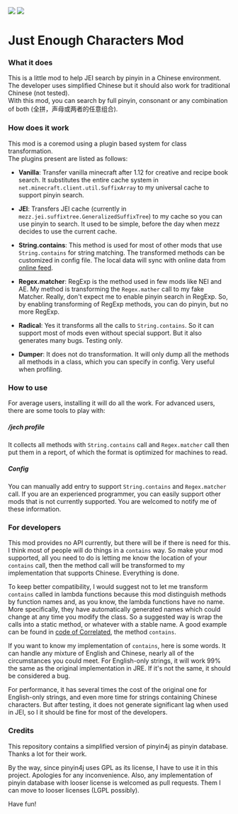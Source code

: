 [![][2]][1] 
[![][3]][1]

# Just Enough Characters Mod

### What it does

This is a little mod to help JEI search by pinyin in a Chinese environment.  
The developer uses simplified Chinese
but it should also work for traditional Chinese (not tested).  
With this mod, you can search by full pinyin, 
consonant or any combination of both (全拼，声母或两者的任意组合).

### How does it work

This mod is a coremod using a plugin based system for class transformation.  
The plugins present are listed as follows:

- __Vanilla__: Transfer vanilla minecraft after 1.12 for creative and recipe
book search. It substitutes the entire cache system in
`net.minecraft.client.util.SuffixArray` to my universal cache to support
pinyin search.

- __JEI__: Transfers JEI cache (currently in 
`mezz.jei.suffixtree.GeneralizedSuffixTree`) to my cache so you can use
pinyin to search. It used to be simple, before the day when mezz decides
to use the current cache.

- __String.contains__: This method is used for most of other mods that use
`String.contains` for string matching. The transformed methods can be
customized in config file. The local data will sync with online data from
[online feed][4].

- __Regex.matcher__: RegExp is the method used in few mods like NEI and AE.
My method is transforming the `Regex.mather` call to my fake Matcher.
Really, don't expect me to enable pinyin search in RegExp. So, by enabling
transforming of RegExp methods, you can do pinyin, but no more RegExp.

- __Radical__: Yes it transforms all the calls to `String.contains`.
So it can support most of mods even without special support. But it also
generates many bugs. Testing only.

- __Dumper__: It does not do transformation. It will only dump all the
methods all methods in a class, which you can specify in config.
Very useful when profiling.

### How to use

For average users, installing it will do all the work. For advanced
users, there are some tools to play with:

##### /jech profile

It collects all methods with `String.contains` call and `Regex.matcher` 
call then put them in a report, of which the format is optimized for
machines to read.

##### Config

You can manually add entry to support `String.contains` and `Regex.matcher`
call. If you are an experienced programmer, you can easily support other
mods that is not currently supported. You are welcomed to notify me of
these information.

### For developers

This mod provides no API currently, but there will be if there is need
for this. I think most of people will do things in a `contains` way.
So make your mod supported, all you need to do is letting me know the
location of your `contains` call, then the method call will be transformed
to my implementation that supports Chinese. Everything is done.

To keep better compatibility, I would suggest not to let me transform
`contains` called in lambda functions because this mod distinguish methods
by function names and, as you know, the lambda functions have no name.
More specifically, they have automatically generated names which could
change at any time you modify the class. So a suggested way is wrap the
calls into a static method, or whatever with a stable name. A good 
example can be found in [code of Correlated][5], the method `contains`.

If you want to know my implementation of `contains`, here is some words.
It can handle any mixture of English and Chinese, nearly all of the 
circumstances you could meet. For English-only strings, it will work 99%
the same as the original implementation in JRE. If it's not the same,
it should be considered a bug. 

For performance, it has several times the cost of the original one
for English-only strings, and even more time for strings containing
Chinese characters. But after testing, it does not generate significant
lag when used in JEI, so I it should be fine for most of the developers.

### Credits

This repository contains a simplified version of pinyin4j as pinyin
database. Thanks a lot for their work. 

By the way, since pinyin4j uses GPL as its license, I have to use 
it in this project. Apologies for any inconvenience. Also, any 
implementation of pinyin database with looser license is welcomed as
pull requests. Them I can move to looser licenses (LGPL possibly).

Have fun!

[1]: https://minecraft.curseforge.com/projects/just-enough-characters
[2]: http://cf.way2muchnoise.eu/full_just-enough-characters_downloads.svg
[3]: http://cf.way2muchnoise.eu/versions/just-enough-characters.svg
[4]: https://github.com/Towdium/JustEnoughCharacters/blob/1.12.0/feed.json
[5]: https://github.com/elytra/Correlated/blob/1.12.1/src/main/java/com/elytradev/correlated/C28n.java